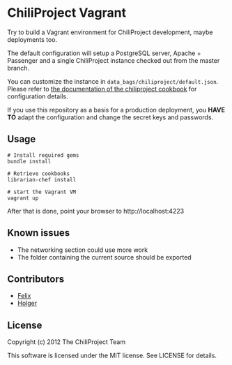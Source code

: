 # ChiliProject Vagrant

Try to build a Vagrant environment for ChiliProject development, maybe
deployments too.

The default configuration will setup a PostgreSQL server, Apache + Passenger
and a single ChiliProject instance checked out from the master branch.

You can customize the instance in `data_bags/chiliproject/default.json`.
Please refer to [the documentation of the chiliproject
cookbook](https://github.com/chiliproject/cookbook/blob/master/README.md)
for configuration details.

If you use this repository as a basis for a production deployment, you **HAVE
TO** adapt the configuration and change the secret keys and passwords.

## Usage

    # Install required gems
    bundle install

    # Retrieve cookbooks
    librarian-chef install

    # start the Vagrant VM
    vagrant up

After that is done, point your browser to http://localhost:4223

## Known issues

* The networking section could use more work
* The folder containing the current source should be exported

## Contributors

* [Felix](https://github.com/thegcat)
* [Holger](https://github.com/meineerde)

## License

Copyright (c) 2012 The ChiliProject Team

This software is licensed under the MIT license. See LICENSE for details.
